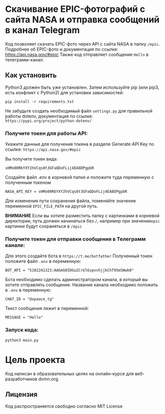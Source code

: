 # Скачивание EPIC-фотографий с сайта NASA и отправка сообщений в канал Telegram

Код позволяет скачать EPIC-фото через API с сайта NASA в папку ``/epic``. Подробнее об EPIC-фото и документация по ссылке: https://api.nasa.gov/#epic
Также код отправляет сообщение ``Hello`` в телеграмм-канал.

## Как установить

Python3 должен быть уже установлен. Затем используйте pip (или pip3, есть конфликт с Python2) для установки зависимостей:

```
pip install -r requirements.txt
```
Не забудьте создать необходимый файл ``settings.py`` для правильной работы dotenv, документация по ссылке:
``https://pypi.org/project/python-dotenv/``

### Получите токен для работы API:

Укажите данные для получения токена в разделе Generate API Key по ссылке: 
``https://api.nasa.gov/#epic``

Вы получите токен вида:

```
sHMo00RbYXY2hVCqs8t3GFaQDoFLij4EA8DPgpbR
```
Создайте файл .env в корневой папке и положите туда переменную с полученным токеном

```
NASA_API_KEY = sHMo00RbYXY2hVCqs8t3GFaQDoFLij4EA8DPgpbR

```

Для изменения пути сохранения файла, поменяйте значение переменной ``EPIC_FILE_PATH`` на другой путь. 

**ВНИМАНИЕ** 
Если вы хотите разместить папку с картинками в корневой директории, путь должен начинаться без ``/``, например при значении``epic`` картинки будут сохраняться в ``/epic``

### Получите токен для отправки сообщения в Телеграмм канале:

Для этого создайте бота в ``https://t.me/botfather``
Полученный токен положите файл ``.env`` в переменную:
```
BOT_API = "5182241323:AAGmG0IOGu2CrUl6zpvvhjjkChf95mSWwb0"
```
Бота необходимо сделать администратором канала, в который вы хотите отправлять сообщение.
Название канала необходимо положить в ``.env`` в переменную: 
```
CHAT_ID = "@spaace_tg"
```
Текст сообщения лежит в переменной:
```
MESSAGE = "Hello"
```

### Запуск кода:

```
python3 main.py
```

# Цель проекта

Код написан в образовательных целях на онлайн-курсе для веб-разработчиков dvmn.org.

## Лицензия

Код распространяется свободно согласно MIT License
